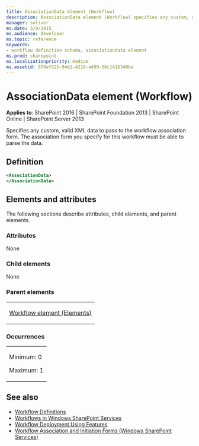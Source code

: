 ```yaml
---
title: AssociationData element (Workflow)
description: AssociationData element (Workflow) specifies any custom, valid XML data to pass to the workflow association form.
manager: soliver
ms.date: 3/9/2015
ms.audience: Developer
ms.topic: reference
keywords:
- workflow definition schema, associationdata element
ms.prod: sharepoint
ms.localizationpriority: medium
ms.assetid: 878ef52b-94e2-4218-a499-56c1416340ba
---
```


# AssociationData element (Workflow)

**Applies to**: SharePoint 2016 | SharePoint Foundation 2013 | SharePoint Online | SharePoint Server 2013

Specifies any custom, valid XML data to pass to the workflow association form. The association form you specify for this workflow must be able to parse the data.

## Definition

```XML
<AssociationData>
</AssociationData>
```

## Elements and attributes

The following sections describe attributes, child elements, and parent elements.

### Attributes

None

### Child elements

None

### Parent elements

<table>
<colgroup>
<col width="100%" />
</colgroup>
<tbody>
<tr class="odd">
<td align="left"><p><a href="workflow-element-elements.md">Workflow element (Elements)</a></p></td>
</tr>
</tbody>
</table>

### Occurrences

<table>
<colgroup>
<col width="100%" />
</colgroup>
<tbody>
<tr class="odd">
<td align="left"><p>Minimum: 0</p>
<p>Maximum: 1</p></td>
</tr>
</tbody>
</table>


## See also

- [Workflow Definitions](workflow-definitions.md)
- [Workflows in Windows SharePoint Services](https://msdn.microsoft.com/library/be0888d4-20b2-4d39-bf28-2d8a71829d8e(Office.15).aspx)
- [Workflow Deployment Using Features](https://msdn.microsoft.com/library/ad294f09-483d-4e87-bd19-fa37795ed558(Office.15).aspx)
- [Workflow Association and Initiation Forms (Windows SharePoint Services)](https://msdn.microsoft.com/library/ffdfe5a7-f860-47b0-80e0-2dc2bd36ed38(Office.15).aspx)








